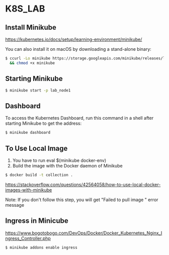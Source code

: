 # K8S_LAB

## Install Minikube

https://kubernetes.io/docs/setup/learning-environment/minikube/

You can also install it on macOS by downloading a stand-alone binary:

```sh
$ ccurl -Lo minikube https://storage.googleapis.com/minikube/releases/latest/minikube-darwin-amd64 \
  && chmod +x minikube

```
## Starting Minikube

```sh
$ minikube start -p lab_node1
```


## Dashboard
To access the Kubernetes Dashboard, run this command in a shell after starting Minikube to get the address:

```sh
$ minikube dashboard

```

## To Use Local Image 

1) You have to run eval $(minikube docker-env)
2) Build the image with the Docker daemon of Minikube

```sh
$ docker build -t collection .

```
https://stackoverflow.com/questions/42564058/how-to-use-local-docker-images-with-minikube


Note: If you don't follow this step, you will get "Failed to pull image " error message


## Ingress in Minicube

https://www.bogotobogo.com/DevOps/Docker/Docker_Kubernetes_Nginx_Ingress_Controller.php

```sh
$ minikube addons enable ingress
```
